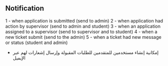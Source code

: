 ## Notification
1 - when application is submitted (send to admin)
2 - when application had action by supervisor (send to admin and student)
3 - when an application assigned to a supervisor (send to supervisor and to student)
4 - when a new ticket submit (send to the admin)
5 - when a ticket had new message or status (student and admin)

- إمكانية إنشاء مستخدمين للمتقدمين للطلبات المقبولة وإرسال إشعارات لهم عبر الإيميل


